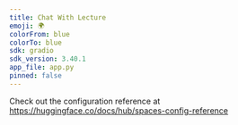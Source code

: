 ```yaml
---
title: Chat With Lecture
emoji: 🌍
colorFrom: blue
colorTo: blue
sdk: gradio
sdk_version: 3.40.1
app_file: app.py
pinned: false
---
```


Check out the configuration reference at https://huggingface.co/docs/hub/spaces-config-reference
